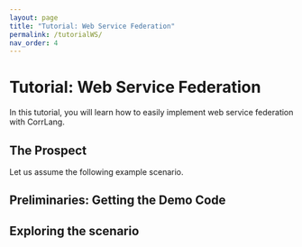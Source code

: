 ```yaml
---
layout: page
title: "Tutorial: Web Service Federation"
permalink: /tutorialWS/
nav_order: 4
---
```


# Tutorial: Web Service Federation

In this tutorial, you will learn how to easily implement web service federation with CorrLang.

## The Prospect

Let us assume the following example scenario.


## Preliminaries: Getting the Demo Code

## Exploring the scenario


